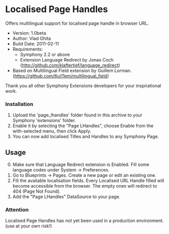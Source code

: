 Localised Page Handles
==============

Offers multilingual support for localised page handle in browser URL.

* Version: 1.0beta
* Author: Vlad Ghita
* Build Date: 2011-02-11
* Requirements:
	- Symphony 2.2 or above
	- Extension Language Redirect by Jonas Coch (<http://github.com/klaftertief/language_redirect>)
* Based on Multilingual Field extension by Guillem Lorman. (https://github.com/6ui11em/multilingual_field)

Thank you all other Symphony Extensions developers for your inspirational work.

### Installation

1. Upload the 'page_lhandles' folder found in this archive to your Symphony 'extensions' folder.    
2. Enable it by selecting the "Page LHandles", choose Enable from the with-selected menu, then click Apply.
3. You can now add localised Titles and Handles to any Symphony Page.

## Usage

0. Make sure that Language Redirect extension is Enabled. Fill some language codes under System -> Preferences.
1. Go to Blueprints -> Pages. Create a new page or edit an existing one.
2. Fill the available localisation fields. Every Localised URL Handle filled will become accessible from the browser. The empty ones will redirect to 404 (Page Not Found).
3. Add the "Page LHandles" DataSource to your page.

### Attention

Localised Page Handles has not yet been used in a production environment. (use at your own risk!)